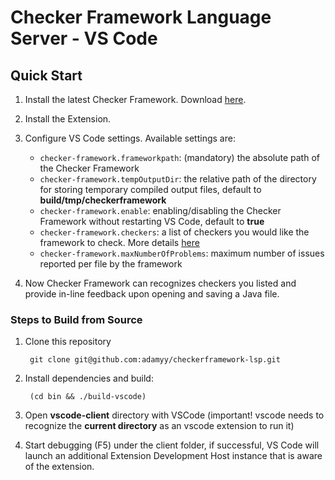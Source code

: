 # Checker Framework Language Server - VS Code

## Quick Start

1. Install the latest Checker Framework. Download [here][cf-install].

2. Install the Extension.

3. Configure VS Code settings. Available settings are:

	- `checker-framework.frameworkpath`: (mandatory) the absolute path of the Checker Framework
	- `checker-framework.tempOutputDir`: the relative path of the directory for storing temporary compiled output files, default to **build/tmp/checkerframework**
	- `checker-framework.enable`: enabling/disabling the Checker Framework without restarting VS Code, default to **true**
	- `checker-framework.checkers`: a list of checkers you would like the framework to check. More details [here](https://checkerframework.org/manual/#running)
	- `checker-framework.maxNumberOfProblems`: maximum number of issues reported per file by the framework

4. Now Checker Framework can recognizes checkers you listed and provide in-line feedback upon opening and saving a Java file.

### Steps to Build from Source

1. Clone this repository

        git clone git@github.com:adamyy/checkerframework-lsp.git

2. Install dependencies and build:

        (cd bin && ./build-vscode)

3. Open **vscode-client** directory with VSCode (important! vscode needs to recognize the **current directory** as an vscode extension to run it)

4. Start debugging (F5) under the client folder, if successful, VS Code will launch an additional Extension Development Host instance that is aware of the extension.

[cf-install]: <https://checkerframework.org/manual/#installation>
